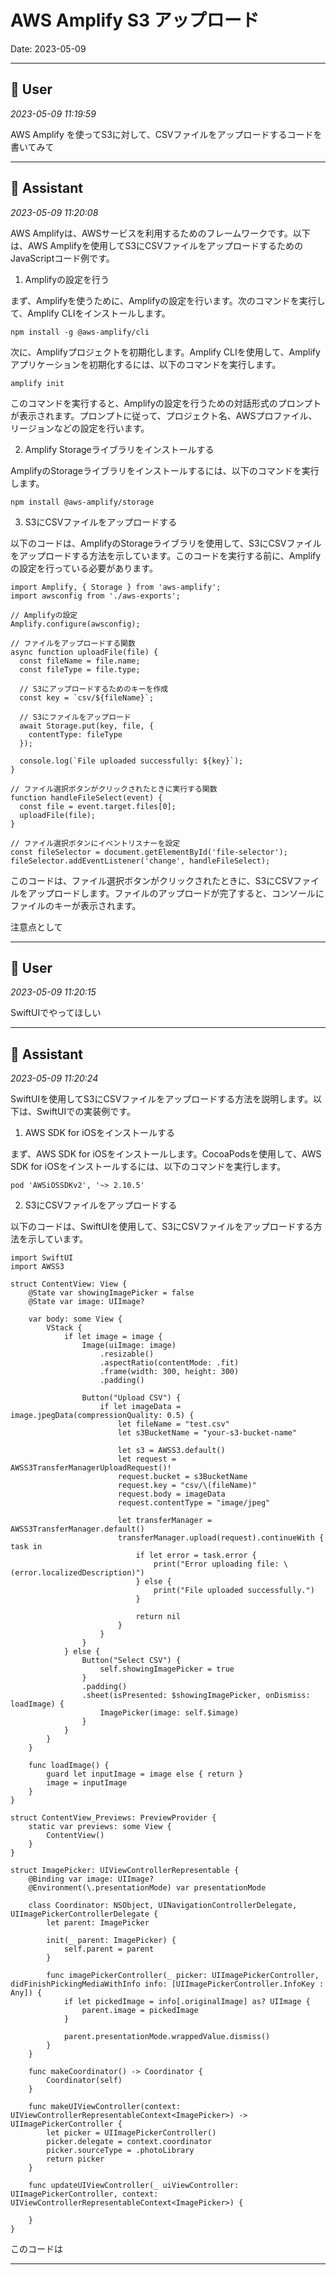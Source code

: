 # AWS Amplify S3 アップロード

Date: 2023-05-09

---

## 👤 User
*2023-05-09 11:19:59*

AWS Amplify を使ってS3に対して、CSVファイルをアップロードするコードを書いてみて

---

## 🤖 Assistant
*2023-05-09 11:20:08*

AWS Amplifyは、AWSサービスを利用するためのフレームワークです。以下は、AWS Amplifyを使用してS3にCSVファイルをアップロードするためのJavaScriptコード例です。

1. Amplifyの設定を行う

まず、Amplifyを使うために、Amplifyの設定を行います。次のコマンドを実行して、Amplify CLIをインストールします。

```
npm install -g @aws-amplify/cli
```

次に、Amplifyプロジェクトを初期化します。Amplify CLIを使用して、Amplifyアプリケーションを初期化するには、以下のコマンドを実行します。

```
amplify init
```

このコマンドを実行すると、Amplifyの設定を行うための対話形式のプロンプトが表示されます。プロンプトに従って、プロジェクト名、AWSプロファイル、リージョンなどの設定を行います。

2. Amplify Storageライブラリをインストールする

AmplifyのStorageライブラリをインストールするには、以下のコマンドを実行します。

```
npm install @aws-amplify/storage
```

3. S3にCSVファイルをアップロードする

以下のコードは、AmplifyのStorageライブラリを使用して、S3にCSVファイルをアップロードする方法を示しています。このコードを実行する前に、Amplifyの設定を行っている必要があります。

```
import Amplify, { Storage } from 'aws-amplify';
import awsconfig from './aws-exports';

// Amplifyの設定
Amplify.configure(awsconfig);

// ファイルをアップロードする関数
async function uploadFile(file) {
  const fileName = file.name;
  const fileType = file.type;

  // S3にアップロードするためのキーを作成
  const key = `csv/${fileName}`;

  // S3にファイルをアップロード
  await Storage.put(key, file, {
    contentType: fileType
  });

  console.log(`File uploaded successfully: ${key}`);
}

// ファイル選択ボタンがクリックされたときに実行する関数
function handleFileSelect(event) {
  const file = event.target.files[0];
  uploadFile(file);
}

// ファイル選択ボタンにイベントリスナーを設定
const fileSelector = document.getElementById('file-selector');
fileSelector.addEventListener('change', handleFileSelect);
```

このコードは、ファイル選択ボタンがクリックされたときに、S3にCSVファイルをアップロードします。ファイルのアップロードが完了すると、コンソールにファイルのキーが表示されます。

注意点として

---

## 👤 User
*2023-05-09 11:20:15*

SwiftUIでやってほしい

---

## 🤖 Assistant
*2023-05-09 11:20:24*

SwiftUIを使用してS3にCSVファイルをアップロードする方法を説明します。以下は、SwiftUIでの実装例です。

1. AWS SDK for iOSをインストールする

まず、AWS SDK for iOSをインストールします。CocoaPodsを使用して、AWS SDK for iOSをインストールするには、以下のコマンドを実行します。

```
pod 'AWSiOSSDKv2', '~> 2.10.5'
```

2. S3にCSVファイルをアップロードする

以下のコードは、SwiftUIを使用して、S3にCSVファイルをアップロードする方法を示しています。

```
import SwiftUI
import AWSS3

struct ContentView: View {
    @State var showingImagePicker = false
    @State var image: UIImage?
    
    var body: some View {
        VStack {
            if let image = image {
                Image(uiImage: image)
                    .resizable()
                    .aspectRatio(contentMode: .fit)
                    .frame(width: 300, height: 300)
                    .padding()
                
                Button("Upload CSV") {
                    if let imageData = image.jpegData(compressionQuality: 0.5) {
                        let fileName = "test.csv"
                        let s3BucketName = "your-s3-bucket-name"
                        
                        let s3 = AWSS3.default()
                        let request = AWSS3TransferManagerUploadRequest()!
                        request.bucket = s3BucketName
                        request.key = "csv/\(fileName)"
                        request.body = imageData
                        request.contentType = "image/jpeg"
                        
                        let transferManager = AWSS3TransferManager.default()
                        transferManager.upload(request).continueWith { task in
                            if let error = task.error {
                                print("Error uploading file: \(error.localizedDescription)")
                            } else {
                                print("File uploaded successfully.")
                            }
                            
                            return nil
                        }
                    }
                }
            } else {
                Button("Select CSV") {
                    self.showingImagePicker = true
                }
                .padding()
                .sheet(isPresented: $showingImagePicker, onDismiss: loadImage) {
                    ImagePicker(image: self.$image)
                }
            }
        }
    }
    
    func loadImage() {
        guard let inputImage = image else { return }
        image = inputImage
    }
}

struct ContentView_Previews: PreviewProvider {
    static var previews: some View {
        ContentView()
    }
}

struct ImagePicker: UIViewControllerRepresentable {
    @Binding var image: UIImage?
    @Environment(\.presentationMode) var presentationMode
    
    class Coordinator: NSObject, UINavigationControllerDelegate, UIImagePickerControllerDelegate {
        let parent: ImagePicker
        
        init(_ parent: ImagePicker) {
            self.parent = parent
        }
        
        func imagePickerController(_ picker: UIImagePickerController, didFinishPickingMediaWithInfo info: [UIImagePickerController.InfoKey : Any]) {
            if let pickedImage = info[.originalImage] as? UIImage {
                parent.image = pickedImage
            }
            
            parent.presentationMode.wrappedValue.dismiss()
        }
    }
    
    func makeCoordinator() -> Coordinator {
        Coordinator(self)
    }
    
    func makeUIViewController(context: UIViewControllerRepresentableContext<ImagePicker>) -> UIImagePickerController {
        let picker = UIImagePickerController()
        picker.delegate = context.coordinator
        picker.sourceType = .photoLibrary
        return picker
    }
    
    func updateUIViewController(_ uiViewController: UIImagePickerController, context: UIViewControllerRepresentableContext<ImagePicker>) {
        
    }
}
```

このコードは

---
